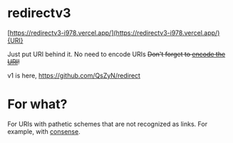 # redirectv3


[https://redirectv3-i978.vercel.app/](https://redirectv3-i978.vercel.app/){URI}

Just put URI behind it.
No need to encode URIs
~~Don't forget to [encode the URI](https://www.urlencoder.io/)!~~


v1 is here,  https://github.com/QsZyN/redirect 
# For what?
For URIs with pathetic schemes that are not recognized as links. For example, with [consense](https://scrapbox.io/).
